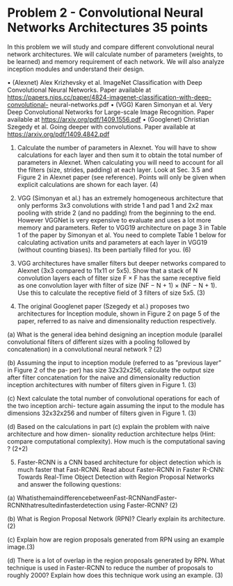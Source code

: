 
# Problem 2 - Convolutional Neural Networks Architectures 35 points
In this problem we will study and compare different convolutional neural network architectures. We will calculate number of parameters (weights, to be learned) and memory requirement of each network. We will also analyze inception modules and understand their design.

• (Alexnet) Alex Krizhevsky et al. ImageNet Classification with Deep Convolutional Neural Networks. Paper available at https://papers.nips.cc/paper/4824-imagenet-classification-with-deep-convolutional- neural-networks.pdf
• (VGG) Karen Simonyan et al. Very Deep Convolutional Networks for Large-scale Image Recognition. Paper available at https://arxiv.org/pdf/1409.1556.pdf
• (Googlenet) Christian Szegedy et al. Going deeper with convolutions. Paper available at https://arxiv.org/pdf/1409.4842.pdf

1. Calculate the number of parameters in Alexnet. You will have to show calculations for each layer and then sum it to obtain the total number of parameters in Alexnet. When calculating you will need to account for all the filters (size, strides, padding) at each layer. Look at Sec. 3.5 and Figure 2 in Alexnet paper (see reference). Points will only be given when explicit calculations are shown for each layer. (4)

2. VGG (Simonyan et al.) has an extremely homogeneous architecture that only performs 3x3 convolutions with stride 1 and pad 1 and 2x2 max pooling with stride 2 (and no padding) from the beginning to the end. However VGGNet is very expensive to evaluate and uses a lot more memory and parameters. Refer to VGG19 architecture on page 3 in Table 1 of the paper by Simonyan et al. You need to complete Table 1 below for calculating activation units and parameters at each layer in VGG19 (without counting biases). Its been partially filled for you. (6)

3. VGG architectures have smaller filters but deeper networks compared to Alexnet (3x3 compared to 11x11 or 5x5). Show that a stack of N convolution layers each of filter size F × F has the same receptive field as one convolution layer with filter of size (NF − N + 1) × (NF − N + 1). Use this to calculate the receptive field of 3 filters of size 5x5. (3)

4. The original Googlenet paper (Szegedy et al.) proposes two architectures for Inception module, shown in Figure 2 on page 5 of the paper, referred to as naive and dimensionality reduction respectively.

(a) What is the general idea behind designing an inception module (parallel convolutional filters of different sizes with a pooling followed by concatenation) in a convolutional neural network ? (2)

(b) Assuming the input to inception module (referred to as ”previous layer” in Figure 2 of the pa- per) has size 32x32x256, calculate the output size after filter concatenation for the naive and dimensionality reduction inception architectures with number of filters given in Figure 1. (3)

(c) Next calculate the total number of convolutional operations for each of the two inception archi- tecture again assuming the input to the module has dimensions 32x32x256 and number of filters given in Figure 1. (3)

(d) Based on the calculations in part (c) explain the problem with naive architecture and how dimen- sionality reduction architecture helps (Hint: compare computational complexity). How much is the computational saving ? (2+2)

5. Faster-RCNN is a CNN based architecture for object detection which is much faster that Fast-RCNN. Read about Faster-RCNN in Faster R-CNN: Towards Real-Time Object Detection with Region Proposal Networks and answer the following questions:

(a) WhatisthemaindifferencebetweenFast-RCNNandFaster-RCNNthatresultedinfasterdetection using Faster-RCNN? (2)

(b) What is Region Proposal Network (RPN)? Clearly explain its architecture. (2)

(c) Explain how are region proposals generated from RPN using an example image.(3)

(d) There is a lot of overlap in the region proposals generated by RPN. What technique is used in Faster-RCNN to reduce the number of proposals to roughly 2000? Explain how does this technique work using an example. (3)